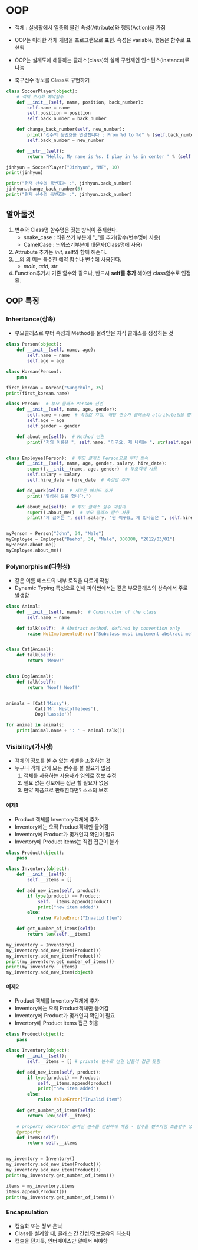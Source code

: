 # OOP
- 객체 : 실생활에서 일종의 물건 속성(Attribute)와 행동(Action)을 가짐
- OOP는 이러한 객체 개념을 프로그램으로 표현. 속성은 variable, 행동은 함수로 표현됨
- OOP는 설계도에 해동하는 클래스(class)와 실제 구현제인 인스턴스(instance)로 나눔

- 축구선수 정보를 Class로 구현하기
```python
class SoccerPlayer(object):
    # 객체 초기화 예약함수
    def __init__(self, name, position, back_number):
        self.name = name
        self.position = position
        self.back_number = back_number

    def change_back_number(self, new_number):
        print("선수의 등번호를 변경합니다 : From %d to %d" % (self.back_number, new_number))
        self.back_number = new_number

    def __str__(self):
        return "Hello, My name is %s. I play in %s in center " % (self.name, self.position)

jinhyun = SoccerPlayer("Jinhyun", "MF", 10)
print(jinhyun)

print("현재 선수의 등번호는 :", jinhyun.back_number)
jinhyun.change_back_number(5)
print("현재 선수의 등번호는 :", jinhyun.back_number)
```
## 알아둘것
1. 변수와 Class명 함수명은 짓는 방식이 존재한다.
    - snake_case : 띄워쓰기 부분에 "_"를 추가(함수/변수명에 사용)
    - CamelCase : 띄워쓰기부분에 대문자(Class명에 사용)
2. Attrubute 추가는 _init_, self와 함께 해준다.   
3. __의 의 미는 특수한 예약 함수나 변수에 사용된다.
    - _main_, _add_, _str_
4. Function추가시 기존 함수와 같으나, 반드시 **self를 추가** 해야만 class함수로 인정된.

## OOP 특징
### Inheritance(상속)
- 부모클래스로 부터 속성과 Method를 물려받은 자식 클래스를 생성하는 것 
```python
class Person(object):
    def __init__(self, name, age):
        self.name = name
        self.age = age

class Korean(Person):
    pass

first_korean = Korean("Sungchul", 35)
print(first_korean.name)
```
```python
class Person:  # 부모 클래스 Person 선언
    def __init__(self, name, age, gender):
        self.name = name  # 속성값 지정, 해당 변수가 클래스의 attribute임을 명확히하기 위해 self를 붙임
        self.age = age
        self.gender = gender

    def about_me(self):  # Method 선언
        print("저의 이름은 ", self.name, "이구요, 제 나이는 ", str(self.age), "살 입니다.")


class Employee(Person):  # 부모 클래스 Person으로 부터 상속
    def __init__(self, name, age, gender, salary, hire_date):
        super().__init__(name, age, gender)  # 부모객체 사용
        self.salary = salary
        self.hire_date = hire_date  # 속성값 추가

    def do_work(self):  # 새로운 메서드 추가
        print("열심히 일을 합니다.")

    def about_me(self):  # 부모 클래스 함수 재정의
        super().about_me()  # 부모 클래스 함수 사용
        print("제 급여는 ", self.salary, "원 이구요, 제 입사일은 ", self.hire_date, " 입니다.")


myPerson = Person("John", 34, "Male")
myEmployee = Employee("Daeho", 34, "Male", 300000, "2012/03/01")
myPerson.about_me()
myEmployee.about_me()

```
### Polymorphism(다형성)
- 같은 이름 메소드의 내부 로직을 다르게 작성
- Dynamic Typing 특성으로 인해 파이썬에서는 같은 부모클래스의 상속에서 주로 발생함
```python
class Animal:
    def __init__(self, name):  # Constructor of the class
        self.name = name

    def talk(self):  # Abstract method, defined by convention only
        raise NotImplementedError("Subclass must implement abstract method")


class Cat(Animal):
    def talk(self):
        return 'Meow!'


class Dog(Animal):
    def talk(self):
        return 'Woof! Woof!'


animals = [Cat('Missy'),
           Cat('Mr. Mistoffelees'),
           Dog('Lassie')]

for animal in animals:
    print(animal.name + ': ' + animal.talk())

```

### Visibility(가시성)
- 객체의 정보를 볼 수 있는 레벨을 조절하는 것
- 누구나 객체 안에 모든 변수를 볼 필요가 없음
    1. 객체를 사용하는 사용자가 임의로 정보 수정
    2. 필요 없는 정보에는 접근 할 필요가 없음
    3. 만약 제품으로 판매한다면? 소스의 보호

#### 예제1
- Product 객체를 Inventory객체에 추가
- Inventory에는 오직 Product객체만 들어감
- Inventory에 Product가 몇개인지 확인이 필요
- Invertory에 Product items는 직접 접근이 불가
```python
class Product(object):
    pass

class Inventory(object):
    def __init__(self):
        self.__items = []

    def add_new_item(self, product):
        if type(product) == Product:
            self.__items.append(product)
            print("new item added")
        else:
            raise ValueError("Invalid Item")

    def get_number_of_items(self):
        return len(self.__items)

my_inventory = Inventory()
my_inventory.add_new_item(Product())
my_inventory.add_new_item(Product())
print(my_inventory.get_number_of_items())
print(my_inventory.__items)
my_inventory.add_new_item(object)
```  
#### 예제2
- Product 객체를 Inventory객체에 추가
- Inventory에는 오직 Product객체만 들어감
- Inventory에 Product가 몇개인지 확인이 필요
- Invertory에 Product items 접근 허용
```python
class Product(object):
    pass

class Inventory(object):
    def __init__(self):
        self.__items = [] # private 변수로 선언 남들이 접근 못함

    def add_new_item(self, product):
        if type(product) == Product:
            self.__items.append(product)
            print("new item added")
        else:
            raise ValueError("Invalid Item")

    def get_number_of_items(self):
        return len(self.__items)

    # property decorator 숨겨진 변수를 반환하게 해줌 - 함수를 변수처럼 호출할수 있음.
    @property
    def items(self):
        return self.__items


my_inventory = Inventory()
my_inventory.add_new_item(Product())
my_inventory.add_new_item(Product())
print(my_inventory.get_number_of_items())

items = my_inventory.items
items.append(Product())
print(my_inventory.get_number_of_items())

```

 ### Encapsulation
 - 캡슐화 또는 정보 은닉
 - Class를 설계할 때, 클래스 간 간섭/정보공유의 최소화
 - 캡슐을 던지듯, 인터페이스만 알아서 써야함

